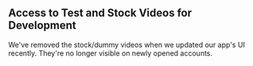 ## Access to Test and Stock Videos for Development

We've removed the stock/dummy videos when we updated our app's UI recently. They're no longer visible on newly opened accounts.
